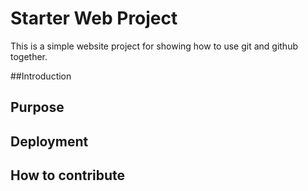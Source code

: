 # Starter Web Project

This is a simple website project for showing how to use git and github together.

##Introduction

## Purpose

## Deployment

## How to contribute